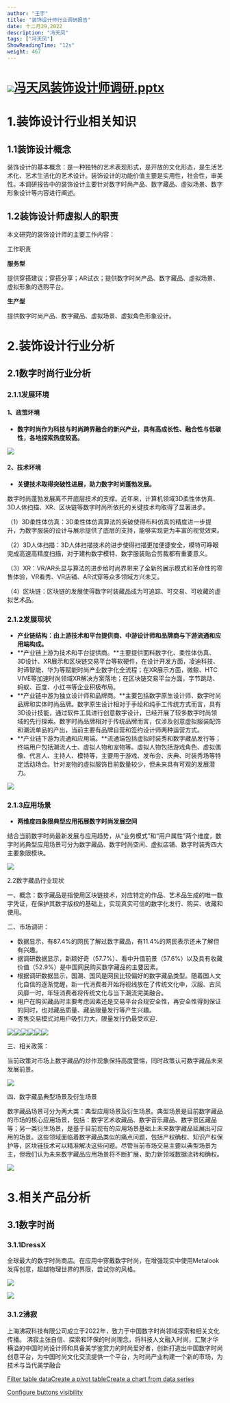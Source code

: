 ```yaml
---
author: "王宇"
title: "装饰设计师行业调研报告"
date: 十二月29,2022
description: "冯天凤"
tags: ["冯天凤"]
ShowReadingTime: "12s"
weight: 467
---
```

[![](/s/-vky9ok/8401/008d09724398b50e93468e30a239d4f6d750af9b/4.1.1/_/download/resources/com.atlassian.confluence.plugins.confluence-view-file-macro:view-file-macro-resources/images/placeholder-medium-presentation.png)冯天凤装饰设计师调研.pptx](/download/attachments/91152070/%E5%86%AF%E5%A4%A9%E5%87%A4%E8%A3%85%E9%A5%B0%E8%AE%BE%E8%AE%A1%E5%B8%88%E8%B0%83%E7%A0%94.pptx?version=1&modificationDate=1672325563297&api=v2)
==========================================================================================================================================================================================================================================================================================================================================================================================================================

1.装饰设计行业相关知识
============

1.1装饰设计概念
---------

装饰设计的基本概念：是一种独特的艺术表现形式，是开放的文化形态，是生活艺术化、艺术生活化的艺术设计。装饰设计的功能价值主要是实用性，社会性，审美性。本调研报告中的装饰设计主要针对数字时尚产品、数字藏品、虚拟场景、数字形象设计等内容进行阐述。

1.2装饰设计师虚拟人的职责
--------------

本文研究的装饰设计师的主要工作内容：

  

工作职责

**服务型**

提供穿搭建议；穿搭分享；AR试衣；提供数字时尚产品、数字藏品、虚拟场景、虚拟形象的选购平台。

**生产型**

提供数字时尚产品、数字藏品、虚拟场景、虚拟角色形象设计。

2.装饰设计行业分析
==========

2.1数字时尚行业分析
-----------

### 2.1.1发展环境

#### 1、政策环境

*   **数字时尚作为科技与时尚跨界融合的新兴产业，具有高成长性、融合性与低碳性，各地探索热度较高。**

![](/download/attachments/91152070/image2022-12-28_17-52-21.png?version=1&modificationDate=1672221142219&api=v2)

#### 2、技术环境

*   **关键技术取得突破性进展，助力数字时尚蓬勃发展。**

数字时尚蓬勃发展离不开底层技术的支撑。近年来，计算机领域3D柔性体仿真、3D人体扫描、XR、区块链等数字时尚所依托的关键技术均取得了显著进步。

（1）3D柔性体仿真：3D柔性体仿真算法的突破使得布料仿真的精度进一步提升，为数字服装的设计与展示提供了底层的支持，能够实现更为丰富的视觉效果。

（2）3D人体扫描：3D人体扫描技术的进步使得扫描更加便捷安全，模特可睁眼完成高速高精度扫描，对于建构数字模特、数字服装贴合剪裁都有重要意义。

（3）XR：VR/AR头显与算法的进步给时尚界带来了全新的展示模式和革命性的零售体验，VR看秀、VR店铺、AR试穿等众多领域方兴未艾。

（4）区块链：区块链的发展使得数字时装藏品成为可追踪、可交易、可收藏的虚拟艺术品。

### 2.1.2发展现状

*   **产业链结构：由上游技术和平台提供商、中游设计师和品牌商与下游流通和应用端构成。**
*   **产业链上游为技术和平台提供商。**主要提供面料数字化、柔性体仿真、3D设计、XR展示和区块链交易平台等软硬件，在设计开发方面，凌迪科技、时谛智能、华为等赋能时尚产业数字化全流程；在XR展示方面，微鲸、HTC VIVE等加速时尚领域XR解决方案落地；在区块链交易平台方面，字节跳动、蚂蚁、百度、小红书等企业积极布局。
*   **产业链中游为独立设计师和品牌商。**主要包括数字原生设计师、数字时尚品牌和实体时尚品牌。数字原生设计相对于手绘和纯手工传统方式而言，具有3D设计技能，通过软件工具进行创意数字设计，已经开展了较多数字时尚领域的先行探索。数字时尚品牌相对于传统品牌而言，仅涉及创意虚拟服装配饰和潮流单品的产出，当前主要有品牌自营和签约设计师两种运营方式。
*   **产业链下游为流通和应用端。**流通端包括虚拟时装秀和数字藏品发行等；终端用户包括潮流人士、虚拟人物和宠物等。虚拟人物包括游戏角色、虚拟偶像、代言人、主持人、模特等，主要用于游戏、发布会、庆典、时装秀场等特定活动场合。针对宠物的虚拟服饰目前数量较少，但未来具有可观的发展潜力。

![](/download/attachments/91152070/image2022-12-28_19-32-14.png?version=1&modificationDate=1672227134601&api=v2)

### 2.1.3应用场景

*   **两维度四象限典型应用拓展数字时尚发展空间**

结合当前数字时尚最新发展与应用趋势，从“业务模式”和“用户属性”两个维度，数字时尚典型应用场景可分为数字藏品、数字时尚空间、虚拟店铺、数字时装秀四大主要象限模块。

![](/download/attachments/91152070/image2022-12-29_10-23-25.png?version=1&modificationDate=1672280605704&api=v2)

2.2数字藏品行业现状

一、概念：数字藏品是指使用区块链技术，对应特定的作品、艺术品生成的唯一数字凭证，在保护其数字版权的基础上，实现真实可信的数字化发行、购买、收藏和使用。

二、市场调研：

*   数据显示，有87.4%的网民了解过数字藏品，有11.4%的网民表示还未了解但有兴趣。
*   据调研数据显示，新颖好奇（57.7%）、看中升值前景（57.6%）以及具有收藏价值（52.9%）是中国网民购买数字藏品的主要因素。
*   根据调研数据显示，国潮、国风是网民比较偏好的数字藏品类型。随着国人文化自信的逐渐觉醒，新一代消费者开始将视线放在了传统文化中，汉服、古风风靡一时，年轻消费者将传统文化与当下潮流完美融合。
*   用户在购买藏品时主要考虑因素还是交易平台合规安全性，再安全性得到保证的同时，也对藏品质量、藏品限量发行等产生兴趣。
*   寄售交易模式对用户吸引力大，限量发行仍最受欢迎．

![](/download/attachments/91152070/image2022-12-29_13-54-4.png?version=1&modificationDate=1672293244241&api=v2)![](/download/attachments/91152070/image2022-12-29_13-54-29.png?version=1&modificationDate=1672293269765&api=v2)![](/download/attachments/91152070/image2022-12-29_13-54-50.png?version=1&modificationDate=1672293290227&api=v2)![](/download/attachments/91152070/image2022-12-29_14-2-2.png?version=1&modificationDate=1672293723078&api=v2)![](/download/attachments/91152070/image2022-12-29_14-3-33.png?version=1&modificationDate=1672293813759&api=v2)![](/download/attachments/91152070/image2022-12-29_14-3-44.png?version=1&modificationDate=1672293824191&api=v2)

三、相关政策：

当前政策对市场上数字藏品的炒作现象保持高度警惕，同时政策认可数字藏品未来发展前景。

![](/download/attachments/91152070/image2022-12-29_13-58-42.png?version=1&modificationDate=1672293522163&api=v2)

四、数字藏品典型场景及衍生场景

数字藏品场景可分为两大类：典型应用场景及衍生场景。典型场景是目前数字藏品的市场的核心应用场景，包括：数字艺术收藏品、数字音乐藏品、数字景区藏品等；另一类衍生场景，是基于目前现有的应用场景基础上未来数字藏品延展出可应用的场景。这些领域面临着数字藏品类似的痛点问题，包括产权确权、知识产权保护等，区块链技术可以精准解决这些问题。尽管当前市场交易主要以典型场景为主，但我们认为未来数字藏品应用场景将不断扩展，助力新领域数据流转和确权。

![](/download/attachments/91152070/image2022-12-29_22-46-34.png?version=1&modificationDate=1672325194139&api=v2)  
  
3.相关产品分析
==============================================================================================================================

3.1数字时尚
-------

### 3.1.1DressX

全球最大的数字时尚商店。在应用中穿戴数字时尚，在增强现实中使用Metalook发挥创意，超越物理世界的界限，尝试你的风格。

![](/download/attachments/91152070/image2022-12-29_22-47-51.png?version=1&modificationDate=1672325272689&api=v2)

![](/download/attachments/91152070/image2022-12-29_22-48-6.png?version=1&modificationDate=1672325287116&api=v2)

### 3.1.2沸寂

上海沸寂科技有限公司成立于2022年，致力于中国数字时尚领域探索和相关文化传播。 沸寂主张自信、探索和环保的时尚理念，将科技人文融入时尚，汇聚才华横溢的中国时尚设计师和具备美学鉴赏力的时尚爱好者，创新打造出中国数字时尚创意平台，为中国时尚文化交流提供一个平台，为时尚产业构建一个新的市场，为技术与当代美学融合

[Filter table data](#)[Create a pivot table](#)[Create a chart from data series](#)

[Configure buttons visibility](/users/tfac-settings.action)